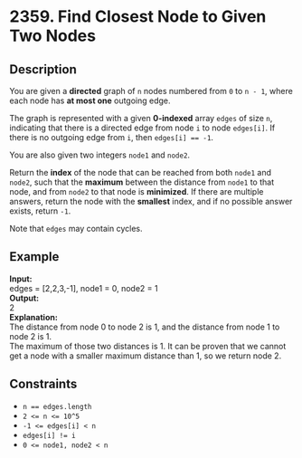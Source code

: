 # 2359. Find Closest Node to Given Two Nodes

## Description

You are given a **directed** graph of `n` nodes numbered from `0` to `n - 1`, where each node has **at most one** outgoing edge.

The graph is represented with a given **0-indexed** array `edges` of size `n`, indicating that there is a directed edge from node `i` to node `edges[i]`. If there is no outgoing edge from `i`, then `edges[i] == -1`.

You are also given two integers `node1` and `node2`.

Return the **index** of the node that can be reached from both `node1` and `node2`, such that the **maximum** between the distance from `node1` to that node, and from `node2` to that node is **minimized**. If there are multiple answers, return the node with the **smallest** index, and if no possible answer exists, return `-1`.

Note that `edges` may contain cycles.

## Example

**Input:**  
edges = [2,2,3,-1], node1 = 0, node2 = 1
<br>
**Output:**
<br>
2
<br>
**Explanation:**
<br>
The distance from node 0 to node 2 is 1, and the distance from node 1 to node 2 is 1.
<br>
The maximum of those two distances is 1. It can be proven that we cannot get a node with a smaller maximum distance than 1, so we return node 2.

## Constraints

- `n == edges.length`
- `2 <= n <= 10^5`
- `-1 <= edges[i] < n`
- `edges[i] != i`
- `0 <= node1, node2 < n`
